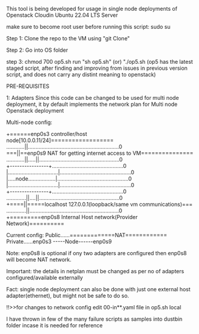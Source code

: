 This tool is being developed for usage in single node deployments of Openstack Cloudin Ubuntu 22.04 LTS Server

make sure to become root user before running this script:
sudo su

Step 1:
Clone the repo to the VM using "git Clone"

Step 2:
Go into OS folder

step 3:
chmod 700 op5.sh
run "sh op5.sh" (or) "./op5.sh
(op5 has the latest staged script, after finding and improving from issues in previous version script, and does not carry any distint meaning to openstack)

PRE-REQUISITES

1: Adapters
Since this code can be changed to be used for multi node deployment, it by default implements the network plan for Multi node Openstack deployment

Multi-node config:


+======enp0s3 controller/host node[10.0.0.11/24]==================    <br>
............||............................................................0    <br>
===||==enp0s9 NAT for getting internet access to VM===============    <br>
............||.....||.....................................................0    <br>
+----------------+...............................................0    <br>
|.................................|...............................................0    <br>
|.....node..................|...............................................0    <br>
|.................................|...............................................0    <br>
+----------------+...............................................0    <br>
.............||....||.....................................................0    <br>
+====||=====localhost 127.0.0.1(loopback/same vm communications)===    <br>
.............||...........................................................0    <br>
+=========enp0s8 Internal Host network(Provider Network)==========    <br>

Current config:
Public......=============NAT============    <br>
Private......enp0s3 -----Node------enp0s9    <br>


Note: enp0s8 is optional if ony two adapters are configured then enp0s8 will become NAT network.

Important: the details in netplan must be changed as per no of adapters configured/available externally

Fact: single node deployment can also be done with just one external host adapter(ethernet), but might not be safe to do so.


!!>>for changes to network config edit 00-in**.yaml file in op5.sh local

I have thrown in few of the many failure scripts as samples into dustbin folder incase it is needed for reference
